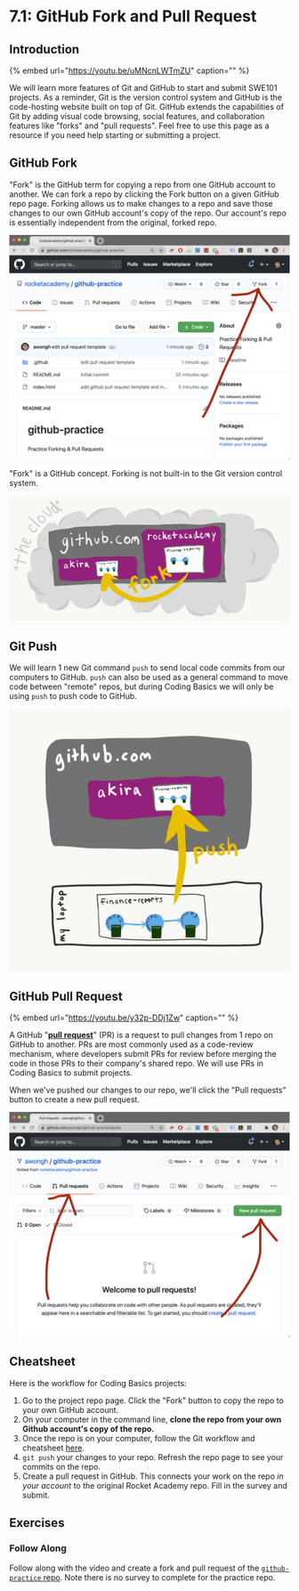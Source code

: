 # 7.1: GitHub Fork and Pull Request

## Introduction

{% embed url="https://youtu.be/uMNcnLWTmZU" caption="" %}

We will learn more features of Git and GitHub to start and submit SWE101 projects. As a reminder, Git is the version control system and GitHub is the code-hosting website built on top of Git. GitHub extends the capabilities of Git by adding visual code browsing, social features, and collaboration features like "forks" and "pull requests". Feel free to use this page as a resource if you need help starting or submitting a project.

## GitHub Fork

"Fork" is the GitHub term for copying a repo from one GitHub account to another. We can fork a repo by clicking the Fork button on a given GitHub repo page. Forking allows us to make changes to a repo and save those changes to our own GitHub account's copy of the repo. Our account's repo is essentially independent from the original, forked repo.

![How to find the fork button on a repo page.](../.gitbook/assets/screen-shot-2020-08-19-at-10.23.10-pm%20%281%29%20%281%29.png)

"Fork" is a GitHub concept. Forking is not built-in to the Git version control system.

![A &quot;fork&quot; is when we copy a repo from another account to our own inside of GitHub.](../.gitbook/assets/github-fork.png)

## Git Push

We will learn 1 new Git command `push` to send local code commits from our computers to GitHub. `push` can also be used as a general command to move code between "remote" repos, but during Coding Basics we will only be using `push` to push code to GitHub.

![The &quot;git push&quot; command can be used to send local code commits to GitHub.](../.gitbook/assets/github-push.png)

## GitHub Pull Request

{% embed url="https://youtu.be/y32p-DDj1Zw" caption="" %}

A GitHub "[**pull request**](https://docs.github.com/en/free-pro-team@latest/github/collaborating-with-issues-and-pull-requests/about-pull-requests)" \(PR\) is a request to pull changes from 1 repo on GitHub to another. PRs are most commonly used as a code-review mechanism, where developers submit PRs for review before merging the code in those PRs to their company's shared repo. We will use PRs in Coding Basics to submit projects.

When we've pushed our changes to our repo, we'll click the "Pull requests" button to create a new pull request.

![How to find the pull request tab and new pull request button in GitHub.](../.gitbook/assets/screen-shot-2020-08-19-at-10.23.25-pm%20%281%29.png)

## Cheatsheet

Here is the workflow for Coding Basics projects:

1. Go to the project repo page. Click the "Fork" button to copy the repo to your own GitHub account.
2. On your computer in the command line, **clone the repo from your own Github account's copy of the repo.**
3. Once the repo is on your computer, follow the Git workflow and cheatsheet [here](../2-organising-and-managing-code-files/2.2-git.md#cheat-sheet).
4. `git push` your changes to your repo. Refresh the repo page to see your commits on the repo.
5. Create a pull request in GitHub. This connects your work on the repo _in your account_ to the original Rocket Academy repo. Fill in the survey and submit.

## Exercises

### Follow Along

Follow along with the video and create a fork and pull request of the [`github-practice` repo](https://github.com/rocketacademy/github-practice). Note there is no survey to complete for the practice repo.

